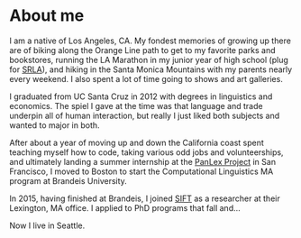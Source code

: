 # About me

I am a native of Los Angeles, CA. My fondest memories of growing up there are of biking along the Orange Line path to get to my favorite parks and bookstores, running the LA Marathon in my junior year of high school (plug for [SRLA](https://srla.org)), and hiking in the Santa Monica Mountains with my parents nearly every weekend. I also spent a lot of time going to shows and art galleries.  

I graduated from UC Santa Cruz in 2012 with degrees in linguistics and economics. The spiel I gave at the time was that language and trade underpin all of human interaction, but really I just liked both subjects and wanted to major in both. 

After about a year of moving up and down the California coast spent teaching myself how to code, taking various odd jobs and volunteerships, and ultimately landing a summer internship at the [PanLex Project](https://panlex.org) in San Francisco, I moved to Boston to start the Computational Linguistics MA program at Brandeis University. 

In 2015, having finished at Brandeis, I joined [SIFT](http://www.sift.net) as a researcher at their Lexington, MA office. I applied to PhD programs that fall and... 

Now I live in Seattle.  
 
